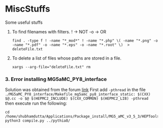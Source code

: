 # MiscStuffs
Some useful stuffs 

1. To find filenames with filters. ! -> NOT  -o -> OR
   ```
   find . -type f ! -name "*_mod*" ! -name "*.php" \( -name "*.png" -o -name "*.pdf" -o -name "*.eps" -o -name "*.root" \)  > deleteFile.txt
   ```

2. To delete a list of files whose paths are stored in a file.
   ```
   xargs --arg-file="deleteFile.txt" rm
   ```

### 3. Error installing MG5aMC_PY8_interface
   Solution was obtained from the forum [link](https://answers.launchpad.net/mg5amcnlo/+question/816173)
   First add ```-pthread``` in the file ```./MG5aMC_PY8_interface/Makefile_mg5amc_py8_interface_static:	$(CXX) $@.cc -o $@ $(HEPMC2_INCLUDE) $(CXX_COMMON) $(HEPMC2_LIB) -pthread```
   then execute run the following:
   ```
   cd /home/shubhamdutta/Applications/Package_install/MG5_aMC_v3_5_3/HEPTools/MG5aMC_PY8_interface
   python3 compile.py ../pythia8/
   ```

